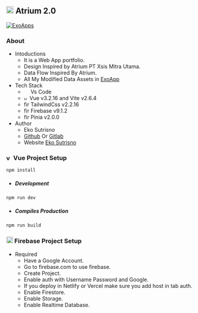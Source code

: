 ## <img alt="vue" src="https://avatars.githubusercontent.com/u/51039205?s=460&u=cb1d242b6a9b13a3b6383e46b5410fafe471b63d&v=4" width="20" height="20" /> Atrium 2.0

[![ExoApps](https://img.shields.io/github/license/Naereen/StrapDown.js.svg)](https://exoappsv2.netlify.app/)

### About

- Intoductions
  - It is a Web App portfolio.
  - Design Inspired by Atrium PT Xsis Mitra Utama.
  - Data Flow Inspired By Atrium.
  - All My Modified Data Assets in [ExoApp](https://github.com/ExoApp/exoapp-quran-data)
- Tech Stack
  - <img src="https://img.icons8.com/fluent/48/000000/visual-studio-code-2019.png" width="14" height="14"/> Vs Code
  - <img alt="vue" src="https://v3.vuejs.org/logo.png" width="11" height="11" /> Vue v3.2.16 and Vite v2.6.4
  - <img alt="firebase" src="https://tailwindcss.com/_next/static/media/tailwindcss-mark.cb8046c163f77190406dfbf4dec89848.svg" width="14" height="14" /> TailwindCss v2.2.16
  - <img alt="firebase" src="https://www.gstatic.com/mobilesdk/160503_mobilesdk/logo/2x/firebase_28dp.png" width="14" height="14" /> Firebase v9.1.2
  - <img alt="firebase" src="https://d33wubrfki0l68.cloudfront.net/ddd72aa8248a5c2f77429b9496e6e3e4da2a4e26/8afc0/logo.svg" width="14" height="14" /> Pinia v2.0.0
- Author
  - Eko Sutrisno
  - [Github](https://github.com/ekosutrisno) Or [Gitlab](https://gitlab.com/ekosutrisno1)
  - Website [Eko Sutrisno](https://ekosutrisno.netlify.app)

### <img alt="vue" src="https://v3.vuejs.org/logo.png" width="15" height="15" /> Vue Project Setup

```shell
npm install
```

- ##### Development

```shell
npm run dev
```

- ##### Compiles Production

```shell
npm run build
```

### <img alt="firebase" src="https://www.gstatic.com/mobilesdk/160503_mobilesdk/logo/2x/firebase_28dp.png" width="18" height="18" /> Firebase Project Setup

- Required
  - Have a Google Account.
  - Go to firebase.com to use firebase.
  - Create Project.
  - Enable auth with Username Password and Google.
  - If you deploy in Netlify or Vercel make sure you add host in tab auth.
  - Enable Firestore.
  - Enable Storage.
  - Enable Realtime Database.


